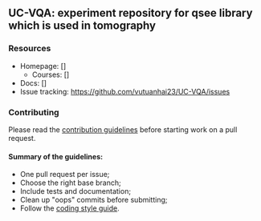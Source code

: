 ## UC-VQA: experiment repository for qsee library which is used in tomography


### Resources

* Homepage: []
  * Courses: []
* Docs: []
* Issue tracking: <https://github.com/vutuanhai23/UC-VQA/issues>

### Contributing

Please read the [contribution guidelines](https://github.com/vutuanhai237/UC-VQA/wiki/Contribute-guideline) before starting work on a pull request.

#### Summary of the guidelines:

* One pull request per issue;
* Choose the right base branch;
* Include tests and documentation;
* Clean up "oops" commits before submitting;
* Follow the [coding style guide]().
